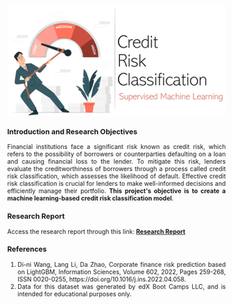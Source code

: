 <p align="center">
  <img src="https://github.com/theidari/credit_risk_classification/blob/main/assets/credit_risk_header.png" width=900px>
</p>
<h3>Introduction and Research Objectives</h3>
<p align="justify">
Financial institutions face a significant risk known as credit risk, which refers to the possibility of borrowers or counterparties defaulting on a loan and causing financial loss to the lender. To mitigate this risk, lenders evaluate the creditworthiness of borrowers through a process called credit risk classification, which assesses the likelihood of default. Effective credit risk classification is crucial for lenders to make well-informed decisions and efficiently manage their portfolio. <b>This project's objective is to create a machine learning-based credit risk classification model</B>.</p>

<h3>Research Report</h3>
Access the research report through this link: <b><a href="https://theidari.github.io/credit_risk_classification">Research Report</a></b>

</p>
<h3>References</h3>
<ol align="justify">
  <li>Di-ni Wang, Lang Li, Da Zhao, Corporate finance risk prediction based on LightGBM, Information Sciences, Volume 602, 2022, Pages 259-268, ISSN 0020-0255, https://doi.org/10.1016/j.ins.2022.04.058.</li>
  <li>Data for this dataset was generated by edX Boot Camps LLC, and is intended for educational purposes only.</li>
</ol>
